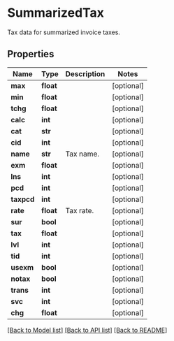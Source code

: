 # SummarizedTax

Tax data for summarized invoice taxes.
## Properties
Name | Type | Description | Notes
------------ | ------------- | ------------- | -------------
**max** | **float** |  | [optional] 
**min** | **float** |  | [optional] 
**tchg** | **float** |  | [optional] 
**calc** | **int** |  | [optional] 
**cat** | **str** |  | [optional] 
**cid** | **int** |  | [optional] 
**name** | **str** | Tax name. | [optional] 
**exm** | **float** |  | [optional] 
**lns** | **int** |  | [optional] 
**pcd** | **int** |  | [optional] 
**taxpcd** | **int** |  | [optional] 
**rate** | **float** | Tax rate. | [optional] 
**sur** | **bool** |  | [optional] 
**tax** | **float** |  | [optional] 
**lvl** | **int** |  | [optional] 
**tid** | **int** |  | [optional] 
**usexm** | **bool** |  | [optional] 
**notax** | **bool** |  | [optional] 
**trans** | **int** |  | [optional] 
**svc** | **int** |  | [optional] 
**chg** | **float** |  | [optional] 

[[Back to Model list]](../README.md#documentation-for-models) [[Back to API list]](../README.md#documentation-for-api-endpoints) [[Back to README]](../README.md)



